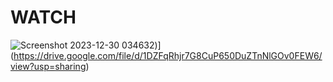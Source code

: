 # WATCH

![Screenshot 2023-12-30 034632](https://github.com/RyanTolbert/ArtGenerator/assets/99290261/5395cd74-2f31-4c05-bb86-602f963a1ba7))](https://drive.google.com/file/d/1DZFqRhjr7G8CuP650DuZTnNlGOv0FEW6/view?usp=sharing)
